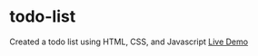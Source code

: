 # todo-list
Created a todo list using HTML, CSS, and Javascript
[Live Demo](https://bik400.github.io/todo-list/)
